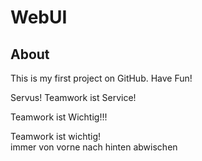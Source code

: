 # WebUI

## About
This is my first project on GitHub. Have Fun!

Servus!
Teamwork ist Service!

Teamwork ist Wichtig!!!

Teamwork ist wichtig!  
immer von vorne nach hinten abwischen
